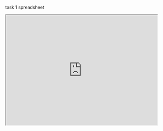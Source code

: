 task 1 spreadsheet

<iframe style="width: 480px; height: 350px;" src="https://docs.google.com/spreadsheets/d/e/2PACX-1vScVeKOGMO4Aw8OM_1rwsYMghU7JUNZHu8ST0oSDQMgwXLp5SqoOLYWxxucUbVBSsJoS-VLeiOT7weQ/pubhtml?gid=0&amp;single=true&amp;widget=true&amp;headers=false"></iframe>
